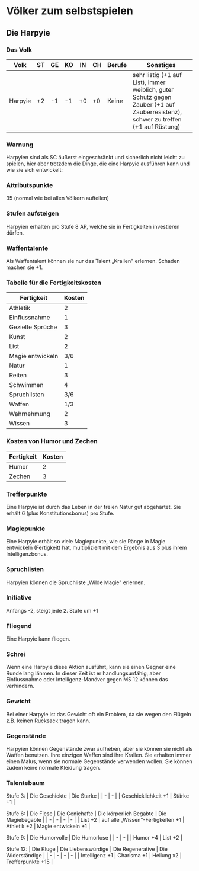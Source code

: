 # Völker zum selbstspielen

## Die Harpyie

### Das Volk

| Volk | ST | GE | KO | IN | CH | Berufe | Sonstiges |
| - | - | - | - | - | - | - | - |
| Harpyie | +2 | -1 | -1 | +0 | +0 | Keine | sehr listig (+1 auf List), immer weiblich, guter Schutz gegen Zauber (+1 auf Zauberresistenz), schwer zu treffen (+1 auf Rüstung) |

### Warnung

Harpyien sind als SC äußerst eingeschränkt und sicherlich nicht leicht zu spielen, hier aber trotzdem die  Dinge, die eine Harpyie ausführen kann und wie sie sich entwickelt:

### Attributspunkte

35 (normal wie bei allen Völkern aufteilen)

### Stufen aufsteigen

Harpyien erhalten pro Stufe 8 AP, welche sie in Fertigkeiten investieren dürfen.

### Waffentalente

Als Waffentalent können sie nur das Talent „Krallen" erlernen. Schaden machen sie +1.

### Tabelle für die Fertigkeitskosten

| Fertigkeit | Kosten |
| - | - |
| Athletik | 2 |
| Einflussnahme | 1 |
| Gezielte Sprüche | 3 |
| Kunst | 2 |
| List | 2 |
| Magie entwickeln | 3/6 |
| Natur | 1 |
| Reiten | 3 |
| Schwimmen | 4 |
| Spruchlisten | 3/6 |
| Waffen | 1/3 |
| Wahrnehmung | 2 |
| Wissen | 3 |

### Kosten von Humor und Zechen

| Fertigkeit | Kosten |
| - | - |
| Humor | 2 |
| Zechen | 3 |

### Trefferpunkte

Eine Harpyie ist durch das Leben in der freien Natur gut abgehärtet. Sie erhält 6 (plus Konstitutionsbonus) pro Stufe.

### Magiepunkte

Eine Harpyie erhält so viele Magiepunkte, wie sie Ränge in Magie entwickeln (Fertigkeit) hat, multipliziert mit dem Ergebnis aus 3 plus ihrem Intelligenzbonus.

### Spruchlisten

Harpyien können die Spruchliste „Wilde Magie" erlernen.

### Initiative

Anfangs -2, steigt jede 2. Stufe um +1

### Fliegend

Eine Harpyie kann fliegen.

### Schrei

Wenn eine Harpyie diese Aktion ausführt, kann sie einen Gegner eine Runde lang lähmen. In dieser Zeit ist er handlungsunfähig, aber Einflussnahme oder Intelligenz-Manöver gegen MS 12 können das verhindern.

### Gewicht

Bei einer Harpyie ist das Gewicht oft ein Problem, da sie wegen den Flügeln z.B. keinen Rucksack tragen kann.

### Gegenstände

Harpyien können Gegenstände zwar aufheben, aber sie können sie nicht als Waffen benutzen. Ihre einzigen Waffen sind ihre Krallen. Sie erhalten immer einen Malus, wenn sie normale Gegenstände verwenden wollen. Sie können zudem keine normale Kleidung tragen.

### Talentebaum

Stufe 3:
| Die Geschickte | Die Starke |
| - | - |
| Geschicklichkeit +1 | Stärke +1 |

Stufe 6:
| Die Fiese | Die Geniehafte | Die körperlich Begabte | Die Magiebegabte |
| - | - | - | - |
| List +2 | auf alle „Wissen"-Fertigkeiten +1 | Athletik +2 | Magie entwickeln +1 |

Stufe 9:
| Die Humorvolle | Die Humorlose |
| - | - |
| Humor +4 | List +2 |

Stufe 12:
| Die Kluge | Die Liebenswürdige | Die Regenerative | Die Widerständige |
| - | - | - | - |
| Intelligenz +1 | Charisma +1 | Heilung x2 | Trefferpunkte +15 |
